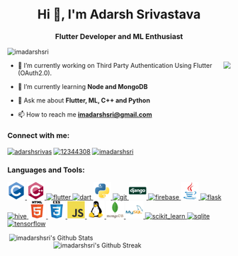 <!-- Intro -->
<h1 align="center">Hi 👋, I'm Adarsh Srivastava</h1>
<h3 align="center">Flutter Developer and ML Enthusiast</h3>

<!-- Profile Hits-->
<p align="left"> <img src="https://komarev.com/ghpvc/?username=imadarshsri&label=Profile%20views&color=0e75b6&style=flat" alt="imadarshsri" /> </p>

<!-- Coding GIF -->
<img src='https://media.tenor.com/images/ccae3320ab522c1d09e041f1f7ffea74/tenor.gif' align='right'>

<!-- Currently doing/working -->
- 🔭 I’m currently working on Third Party Authentication Using Flutter (OAuth2.0).

- 🌱 I’m currently learning **Node and MongoDB**

- 💬 Ask me about **Flutter, ML, C++ and Python**

- 📫 How to reach me **imadarshsri@gmail.com**

<!-- Social Handles -->
<h3 align="left">Connect with me:</h3>
<p align="left">
<a href="https://linkedin.com/in/adarshsrivas" target="blank"><img align="center" src="https://cdn.jsdelivr.net/npm/simple-icons@3.0.1/icons/linkedin.svg" alt="adarshsrivas" height="30" width="40" /></a>
<a href="https://stackoverflow.com/users/12344308" target="blank"><img align="center" src="https://cdn.jsdelivr.net/npm/simple-icons@3.0.1/icons/stackoverflow.svg" alt="12344308" height="30" width="40" /></a>
<a href="https://instagram.com/imadarshsri" target="blank"><img align="center" src="https://cdn.jsdelivr.net/npm/simple-icons@3.0.1/icons/instagram.svg" alt="imadarshsri" height="30" width="40" /></a>
</p>

<!-- Tech Skills -->
<h3 align="left">Languages and Tools:</h3>
<p align="left"> 
  <a href="https://www.cprogramming.com/" target="_blank"> <img src="https://raw.githubusercontent.com/devicons/devicon/master/icons/c/c-original.svg" alt="c" width="40" height="40"/> </a> 
  <a href="https://www.w3schools.com/cpp/" target="_blank"> <img src="https://raw.githubusercontent.com/devicons/devicon/master/icons/cplusplus/cplusplus-original.svg" alt="cplusplus" width="40" height="40"/> </a>
  <a href="https://flutter.dev" target="_blank"> <img src="https://www.vectorlogo.zone/logos/flutterio/flutterio-icon.svg" alt="flutter" width="40" height="40"/> </a> 
  <a href="https://dart.dev" target="_blank"> <img src="https://www.vectorlogo.zone/logos/dartlang/dartlang-icon.svg" alt="dart" width="40" height="40"/> </a> 
  <a href="https://www.python.org" target="_blank"> <img src="https://raw.githubusercontent.com/devicons/devicon/master/icons/python/python-original.svg" alt="python" width="40" height="40"/> </a>
  <a href="https://git-scm.com/" target="_blank"> <img src="https://www.vectorlogo.zone/logos/git-scm/git-scm-icon.svg" alt="git" width="40" height="40"/> </a>
  <a href="https://www.djangoproject.com/" target="_blank"> <img src="https://raw.githubusercontent.com/devicons/devicon/master/icons/django/django-original.svg" alt="django" width="40" height="40"/> </a>
  <a href="https://firebase.google.com/" target="_blank"> <img src="https://www.vectorlogo.zone/logos/firebase/firebase-icon.svg" alt="firebase" width="40" height="40"/> </a>
  <a href="https://www.java.com" target="_blank"> <img src="https://raw.githubusercontent.com/devicons/devicon/master/icons/java/java-original.svg" alt="java" width="40" height="40"/> </a> 
  <a href="https://flask.palletsprojects.com/" target="_blank"> <img src="https://www.vectorlogo.zone/logos/pocoo_flask/pocoo_flask-icon.svg" alt="flask" width="40" height="40"/> </a>
  <a href="https://hive.apache.org/" target="_blank"> <img src="https://www.vectorlogo.zone/logos/apache_hive/apache_hive-icon.svg" alt="hive" width="40" height="40"/> </a>
  <a href="https://www.w3.org/html/" target="_blank"> <img src="https://raw.githubusercontent.com/devicons/devicon/master/icons/html5/html5-original-wordmark.svg" alt="html5" width="40" height="40"/> </a> 
  <a href="https://www.w3schools.com/css/" target="_blank"> <img src="https://raw.githubusercontent.com/devicons/devicon/master/icons/css3/css3-original-wordmark.svg" alt="css3" width="40" height="40"/> </a>
  <a href="https://developer.mozilla.org/en-US/docs/Web/JavaScript" target="_blank"> <img src="https://raw.githubusercontent.com/devicons/devicon/master/icons/javascript/javascript-original.svg" alt="javascript" width="40" height="40"/> </a> 
  <a href="https://www.linux.org/" target="_blank"> <img src="https://raw.githubusercontent.com/devicons/devicon/master/icons/linux/linux-original.svg" alt="linux" width="40" height="40"/> </a> 
  <a href="https://www.mongodb.com/" target="_blank"> <img src="https://raw.githubusercontent.com/devicons/devicon/master/icons/mongodb/mongodb-original-wordmark.svg" alt="mongodb" width="40" height="40"/> </a>
  <a href="https://www.mysql.com/" target="_blank"> <img src="https://raw.githubusercontent.com/devicons/devicon/master/icons/mysql/mysql-original-wordmark.svg" alt="mysql" width="40" height="40"/> </a>
  <a href="https://scikit-learn.org/" target="_blank"> <img src="https://upload.wikimedia.org/wikipedia/commons/0/05/Scikit_learn_logo_small.svg" alt="scikit_learn" width="40" height="40"/> </a>
  <a href="https://www.sqlite.org/" target="_blank"> <img src="https://www.vectorlogo.zone/logos/sqlite/sqlite-icon.svg" alt="sqlite" width="40" height="40"/> </a>
  <a href="https://www.tensorflow.org" target="_blank"> <img src="https://www.vectorlogo.zone/logos/tensorflow/tensorflow-icon.svg" alt="tensorflow" width="40" height="40"/> </a> 
</p>

<!-- Most used languages -->
<!-- 
<p><img align="left" src="https://github-readme-stats.vercel.app/api/top-langs?username=imadarshsri&show_icons=true&locale=en&layout=compact&theme=midnight-purple" alt="imadarshsri's Most Used Languages" /></p>
-->

<!-- Github Stats & Streaks -->
<p>&nbsp;<img align="center" src="https://github-readme-stats.vercel.app/api?username=imadarshsri&show_icons=true&locale=en&theme=midnight-purple" alt="imadarshsri's Github Stats" width="400"/> <img align="right" src="https://github-readme-streak-stats.herokuapp.com/?user=imadarshsri&theme=midnight-purple" alt="imadarshsri's Github Streak" width="400"/></p>
